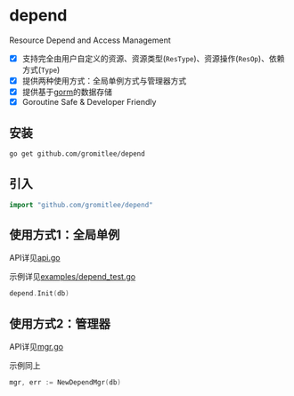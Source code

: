# depend

Resource Depend and Access Management

- [x] 支持完全由用户自定义的资源、资源类型(`ResType`)、资源操作(`ResOp`)、依赖方式(`Type`)
- [x] 提供两种使用方式：全局单例方式与管理器方式
- [x] 提供基于[gorm](https://github.com/go-gorm/gorm)的数据存储
- [x] Goroutine Safe & Developer Friendly

## 安装

```bash
go get github.com/gromitlee/depend
```

## 引入

```go
import "github.com/gromitlee/depend"
```

## 使用方式1：全局单例
API详见[api.go](api.go)

示例详见[examples/depend_test.go](examples/depend_test.go)

```go
depend.Init(db)
```


## 使用方式2：管理器
API详见[mgr.go](mgr.go)

示例同上

```go
mgr, err := NewDependMgr(db)
```